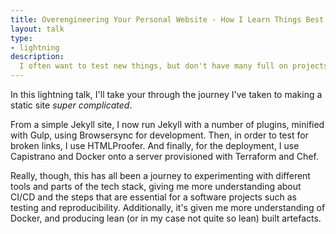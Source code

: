 ```yaml
---
title: Overengineering Your Personal Website - How I Learn Things Best
layout: talk
type:
- lightning
description:
  I often want to test new things, but don't have many full on projects. If I want to test a full deployment pipeline, from local development to production, I need something to deploy. So I've made my personal website _super complicated_.
---
```

In this lightning talk, I'll take your through the journey I've taken to making a static site _super complicated_.

From a simple Jekyll site, I now run Jekyll with a number of plugins, minified with Gulp, using Browsersync for development. Then, in order to test for broken links, I use HTMLProofer. And finally, for the deployment, I use Capistrano and Docker onto a server provisioned with Terraform and Chef.

Really, though, this has all been a journey to experimenting with different tools and parts of the tech stack, giving me more understanding about CI/CD and the steps that are essential for a software projects such as testing and reproducibility. Additionally, it's given me more understanding of Docker, and producing lean (or in my case not quite so lean) built artefacts.
